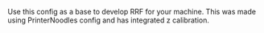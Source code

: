 Use this config as a base to develop RRF for your machine. This was made using PrinterNoodles config and has integrated z calibration.
